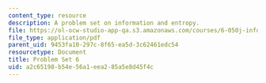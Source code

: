 ```yaml
---
content_type: resource
description: A problem set on information and entropy.
file: https://ol-ocw-studio-app-qa.s3.amazonaws.com/courses/6-050j-information-and-entropy-spring-2008/a2c65198b54e56a1eea285a5e8d45f4c_MIT6_050JS08_ps_06.pdf
file_type: application/pdf
parent_uid: 9453fa10-297c-8f65-ea5d-3c62461edc54
resourcetype: Document
title: Problem Set 6
uid: a2c65198-b54e-56a1-eea2-85a5e8d45f4c
---
```


